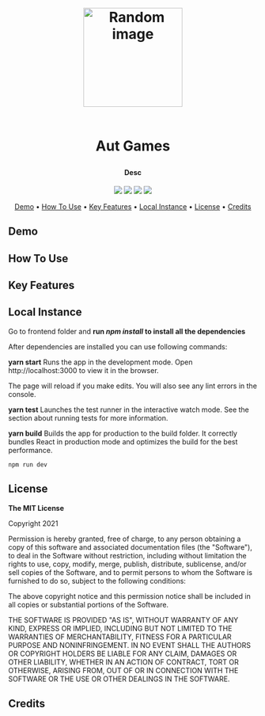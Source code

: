 <h1 align="center">
	<br>
	<a height="200" href="#" target="_blank" alt="Link to application"><img src="<img>" alt="Random image" width="200"></a>
	<br>
	<br>
	<p>Aut Games</p>
</h1>

<h4 align="center">Desc</h4>

<p align="center">
        <img src="https://img.shields.io/badge/Express%20Version-%5E4.17.1-green" >
        <img src="https://img.shields.io/badge/react%20Version-%5E17.0.2-green" >
        <img src="https://img.shields.io/github/package-json/v/AUT-AHCI/Assignment-2/main?label=Stable%20Version&color=blueviolet">
        <img src="https://img.shields.io/github/package-json/v/AUT-AHCI/Assignment-2/swagger?label=Next%20Version&color=lightgrey">

</p>

<p align="center">
		<a href="#demo">Demo</a> •
		<a href="#how-to-use">How To Use</a> •
		<a href="#key-features">Key Features</a> •
		<a href="#local-instance">Local Instance</a> •
		<a href="#license">License</a> •
		<a href="#credits">Credits</a>
</p>

## Demo

## How To Use

## Key Features

## Local Instance

Go to frontend folder and **run _npm install_ to install all the dependencies**

After dependencies are installed you can use following commands:

**yarn start**
Runs the app in the development mode.
Open http://localhost:3000 to view it in the browser.

The page will reload if you make edits.
You will also see any lint errors in the console.

**yarn test**
Launches the test runner in the interactive watch mode.
See the section about running tests for more information.

**yarn build**
Builds the app for production to the build folder.
It correctly bundles React in production mode and optimizes the build for the best performance.

```
npm run dev
```

## License

<p> 
<strong>The MIT License</strong><br>

Copyright 2021

Permission is hereby granted, free of charge, to any person obtaining a copy of this software and associated documentation files (the "Software"), to deal in the Software without restriction, including without limitation the rights to use, copy, modify, merge, publish, distribute, sublicense, and/or sell copies of the Software, and to permit persons to whom the Software is furnished to do so, subject to the following conditions:

The above copyright notice and this permission notice shall be included in all copies or substantial portions of the Software.

THE SOFTWARE IS PROVIDED "AS IS", WITHOUT WARRANTY OF ANY KIND, EXPRESS OR IMPLIED, INCLUDING BUT NOT LIMITED TO THE WARRANTIES OF MERCHANTABILITY, FITNESS FOR A PARTICULAR PURPOSE AND NONINFRINGEMENT. IN NO EVENT SHALL THE AUTHORS OR COPYRIGHT HOLDERS BE LIABLE FOR ANY CLAIM, DAMAGES OR OTHER LIABILITY, WHETHER IN AN ACTION OF CONTRACT, TORT OR OTHERWISE, ARISING FROM, OUT OF OR IN CONNECTION WITH THE SOFTWARE OR THE USE OR OTHER DEALINGS IN THE SOFTWARE.

</p>

## Credits
